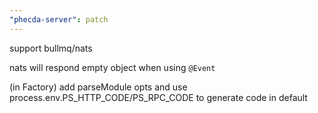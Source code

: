 ```yaml
---
"phecda-server": patch
---
```


support bullmq/nats

nats will respond empty object when using `@Event`

(in Factory) add parseModule opts and use process.env.PS_HTTP_CODE/PS_RPC_CODE to generate code in default

